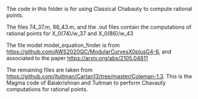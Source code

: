 The code in this folder is for using Classical Chabauty to compute rational points.

The files 74_37.m, 86_43.m, and the .out files contain the computations of rational points for X_0(74)/w_37 and X_0(86)/w_43

The file model model_equation_finder is from https://github.com/AWS2020QC/ModularCurvesX0plusG4-6, and associated to the paper https://arxiv.org/abs/2105.04811

The remaining files are taken from https://github.com/jtuitman/Cartan13/tree/master/Coleman-1.3.
This is the Magma code of Balakrishnan and Tuitman to perform Chavauty computations for rational points.
